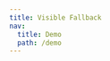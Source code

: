 ```yaml
---
title: Visible Fallback
nav:
  title: Demo
  path: /demo
---
```


<code src="../examples/visible-fallback.tsx"></code>
